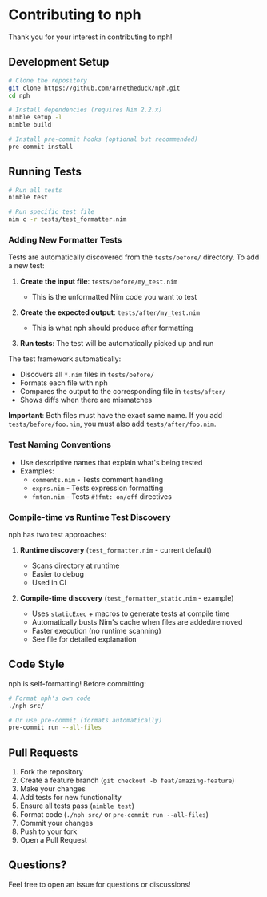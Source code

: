 # Contributing to nph

Thank you for your interest in contributing to nph!

## Development Setup

```sh
# Clone the repository
git clone https://github.com/arnetheduck/nph.git
cd nph

# Install dependencies (requires Nim 2.2.x)
nimble setup -l
nimble build

# Install pre-commit hooks (optional but recommended)
pre-commit install
```

## Running Tests

```sh
# Run all tests
nimble test

# Run specific test file
nim c -r tests/test_formatter.nim
```

### Adding New Formatter Tests

Tests are automatically discovered from the `tests/before/` directory. To add a
new test:

1. **Create the input file**: `tests/before/my_test.nim`

   - This is the unformatted Nim code you want to test

2. **Create the expected output**: `tests/after/my_test.nim`

   - This is what nph should produce after formatting

3. **Run tests**: The test will be automatically picked up and run

The test framework automatically:

- Discovers all `*.nim` files in `tests/before/`
- Formats each file with nph
- Compares the output to the corresponding file in `tests/after/`
- Shows diffs when there are mismatches

**Important**: Both files must have the exact same name. If you add
`tests/before/foo.nim`, you must also add `tests/after/foo.nim`.

### Test Naming Conventions

- Use descriptive names that explain what's being tested
- Examples:
  - `comments.nim` - Tests comment handling
  - `exprs.nim` - Tests expression formatting
  - `fmton.nim` - Tests `#!fmt: on/off` directives

### Compile-time vs Runtime Test Discovery

nph has two test approaches:

1. **Runtime discovery** (`test_formatter.nim` - current default)

   - Scans directory at runtime
   - Easier to debug
   - Used in CI

2. **Compile-time discovery** (`test_formatter_static.nim` - example)

   - Uses `staticExec` + macros to generate tests at compile time
   - Automatically busts Nim's cache when files are added/removed
   - Faster execution (no runtime scanning)
   - See file for detailed explanation

## Code Style

nph is self-formatting! Before committing:

```sh
# Format nph's own code
./nph src/

# Or use pre-commit (formats automatically)
pre-commit run --all-files
```

## Pull Requests

1. Fork the repository
2. Create a feature branch (`git checkout -b feat/amazing-feature`)
3. Make your changes
4. Add tests for new functionality
5. Ensure all tests pass (`nimble test`)
6. Format code (`./nph src/` or `pre-commit run --all-files`)
7. Commit your changes
8. Push to your fork
9. Open a Pull Request

## Questions?

Feel free to open an issue for questions or discussions!
